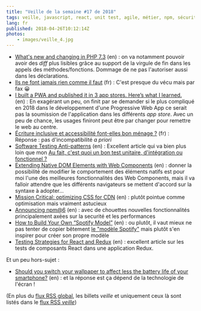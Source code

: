 ```yaml
---
title: "Veille de la semaine #17 de 2018"
tags: veille, javascript, react, unit test, agile, métier, npm, sécurité, css, performances, standard, web components, bonnes pratiques, accessibilité, sexisme, mobile, pwa, humour, php
lang: fr
published: 2018-04-26T10:12:14Z
photos:
    - images/veille_4.jpg
---
```

* [What's new and changing in PHP 7.3](https://ayesh.me/Upgrade-PHP-7.3) (en)&nbsp;: on va notamment pouvoir avoir des *diff* plus lisibles grâce au support de la virgule de fin dans les appels des méthodes/fonctions. Dommage de ne pas l'autoriser aussi dans les déclarations.
* [Ils ne font jamais rien comme il faut](http://www.commitstrip.com/fr/2018/04/23/they-never-get-anything-right/) (fr)&nbsp;: C'est presque du vécu mais par fax 😀
* [I built a PWA and published it in 3 app stores. Here’s what I learned.](http://debuggerdotbreak.judahgabriel.com/2018/04/13/i-built-a-pwa-and-published-it-in-3-app-stores-heres-what-i-learned/) (en)&nbsp;: En exagérant un peu, on finit par se demander si le plus compliqué en 2018 dans le développement d'une Progressive Web App ce serait pas la soumission de l'application dans les différents *app store*. Avec un peu de chance, les usages finiront peut être par changer pour remettre le web au centre.
* [Écriture inclusive et accessibilité font-elles bon ménage ?](https://access42.net/langage-non-genre-accessibilite) (fr)&nbsp;: Réponse : pas d'incompatibilité *a priori*
* [Software Testing Anti-patterns](http://blog.codepipes.com/testing/software-testing-antipatterns.html) (en)&nbsp;: Excellent article qui va bien plus loin que mon [Au fait, c'est quoi un bon test unitaire, d'intégration ou fonctionnel ?](https://damien.pobel.fr/post/bon-test-unitaire-integration-fonctionnel/)
* [Extending Native DOM Elements with Web Components](https://blog.revillweb.com/extending-native-dom-elements-with-web-components-233350c8e86a) (en)&nbsp;: donner la possibilité de modifier le comportement des éléments natifs est pour moi l'une des meilleures fonctionnalités des Web Components, mais il va falloir attendre que les différents navigateurs se mettent d'accord sur la syntaxe à adopter...
* [Mission Critical: optimizing CSS for CDN](https://www.filamentgroup.com/lab/critical-cdn.html) (en)&nbsp;: plutôt pointue comme optimisation mais vraiment astucieux
* [Announcing npm@6](https://medium.com/npm-inc/announcing-npm-6-5d0b1799a905) (en)&nbsp;: avec de chouettes nouvelles fonctionnalités principalement axées sur la securité et les performances
* [How to Build Your Own “Spotify Model”](https://medium.com/the-ready/how-to-build-your-own-spotify-model-dce98025d32f) (en)&nbsp;: ou plutôt, il vaut mieux ne pas tenter de copier bêtement [le &quot;modèle Spotify&quot;](https://labs.spotify.com/2014/03/27/spotify-engineering-culture-part-1/) mais plutôt s'en inspirer pour créer son propre modèle
* [Testing Strategies for React and Redux](https://hacks.mozilla.org/2018/04/testing-strategies-for-react-and-redux/) (en)&nbsp;: excellent article sur les tests de composants React dans une application Redux.

Et un peu hors-sujet&nbsp;:

* [Should you switch your wallpaper to affect less the battery life of your smartphone?](https://greenspector.com/en/articles/2017-09-05-faut-il-changer-son-fond-ecran-pour-consommer-moins-de-batterie/) (en)&nbsp;: et la réponse est ça dépend de la technologie de l'écran !

(En plus du [flux RSS global](/rss.xml), les billets *veille*
et uniquement ceux là sont listés dans le [flux RSS *veille*](/rss/veille.xml))

